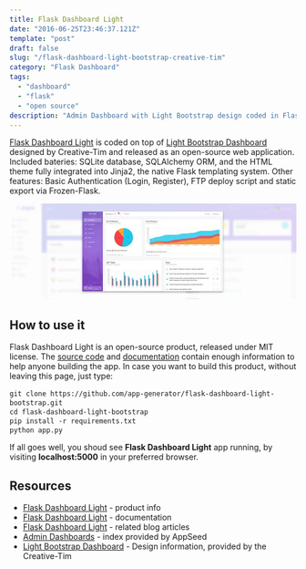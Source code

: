 ```yaml
---
title: Flask Dashboard Light
date: "2016-06-25T23:46:37.121Z"
template: "post"
draft: false
slug: "/flask-dashboard-light-bootstrap-creative-tim"
category: "Flask Dashboard"
tags:
  - "dashboard"  
  - "flask"  
  - "open source"  
description: "Admin Dashboard with Light Bootstrap design coded in Flask. Flask Dashboard Light is crafted on top of Bootstrap CSS by Creative-Tim and released as an open-source web application."
---
```


[Flask Dashboard Light](https://appseed.us/admin-dashboards/flask-dashboard-light-bootstrap) is coded on top of [Light Bootstrap Dashboard](https://www.creative-tim.com/product/light-bootstrap-dashboard) designed by Creative-Tim and released as an open-source web application. Included bateries: SQLite database, SQLAlchemy ORM, and the HTML theme fully integrated into Jinja2, the native Flask templating system. Other features: Basic Authentication (Login, Register), FTP deploy script and static export via Frozen-Flask.

![Flask Dashboard Light](https://raw.githubusercontent.com/app-generator/static/master/flask-light-bootstrap-dashboard/light-dashboard-coded-in-flask-cover.jpg)

## How to use it

Flask Dashboard Light is an open-source product, released under MIT license. The [source code](https://github.com/app-generator/flask-dashboard-light-bootstrap) and [documentation](https://docs.appseed.us/admin-dashboards/flask-dashboard-light-bootstrap/) contain enough information to help anyone building the app. In case you want to build this product, without leaving this page, just type: 

```
git clone https://github.com/app-generator/flask-dashboard-light-bootstrap.git 
cd flask-dashboard-light-bootstrap 
pip install -r requirements.txt 
python app.py
```

If all goes well, you shoud see **Flask Dashboard Light** app running, by visiting **localhost:5000** in your preferred browser. 

## Resources

 - [Flask Dashboard Light](https://appseed.us/admin-dashboards/flask-dashboard-light-bootstrap) - product info
 - [Flask Dashboard Light](https://docs.appseed.us/admin-dashboards/flask-dashboard-light-bootstrap) - documentation
 - [Flask Dashboard Light](https://blog.appseed.us/flask-dashboard-light-learn-flask-by-coding-dashboards/) - related blog articles
 - [Admin Dashboards](https://appseed.us/admin-dashboards) - index provided by AppSeed
 - [Light Bootstrap Dashboard](https://www.creative-tim.com/product/light-bootstrap-dashboard) - Design information, provided by the Creative-Tim   
